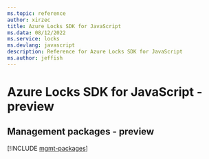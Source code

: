 ```yaml
---
ms.topic: reference
author: xirzec
title: Azure Locks SDK for JavaScript
ms.data: 08/12/2022
ms.service: locks
ms.devlang: javascript
description: Reference for Azure Locks SDK for JavaScript
ms.author: jeffish
---
```

# Azure Locks SDK for JavaScript - preview

## Management packages - preview
[!INCLUDE [mgmt-packages](locks-mgmt-index.md)]